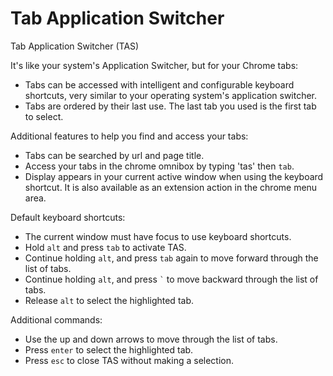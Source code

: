 # Tab Application Switcher

Tab Application Switcher (TAS)

It's like your system's Application Switcher, but for your Chrome tabs:
- Tabs can be accessed with intelligent and configurable keyboard shortcuts, very similar to your operating system's application switcher.
- Tabs are ordered by their last use. The last tab you used is the first tab to select.

Additional features to help you find and access your tabs:
- Tabs can be searched by url and page title.
- Access your tabs in the chrome omnibox by typing 'tas' then `tab`.
- Display appears in your current active window when using the keyboard shortcut. It is also available as an extension action in the chrome menu area.

Default keyboard shortcuts:
- The current window must have focus to use keyboard shortcuts.
- Hold `alt` and press `tab` to activate TAS.
- Continue holding `alt`, and press `tab` again to move forward through the list of tabs.
- Continue holding `alt`, and press `` ` `` to move backward through the list of tabs.
- Release `alt` to select the highlighted tab.

Additional commands:
- Use the up and down arrows to move through the list of tabs.
- Press `enter` to select the highlighted tab.
- Press `esc` to close TAS without making a selection.
